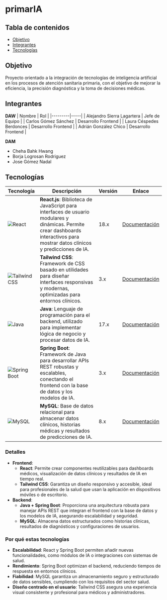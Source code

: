 # primarIA

## Tabla de contenidos
- [Objetivo](#Objetivo)
- [Integrantes](#Integrantes)
- [Tecnologías](#Tecnologías)


## Objetivo
Proyecto orientado a la integración de tecnologías de inteligencia artificial en los procesos de atención sanitaria primaria, con el objetivo de mejorar la eficiencia, la precisión diagnóstica y la toma de decisiones médicas.

## Integrantes
**DAW**
| Nombre | Rol |
|---------|-----|
| Alejandro Sierra Lagartera | Jefe de Equipo |
| Carlos Gómez Sánchez | Desarrollo Frontend |
| Laura Céspedes Berdonces | Desarrollo Frontend |
| Adrián González Chico | Desarrollo Frontend |


**DAM**
- Cheha Bahk Hwang
- Borja Logrosan Rodriguez
- Jose Gómez Nadal


## Tecnologías

| Tecnología | Descripción | Versión | Enlace |
|------------|-------------|---------|--------|
| ![React](https://img.shields.io/badge/React-61DAFB?logo=react&logoColor=white) | **React.js**: Biblioteca de JavaScript para interfaces de usuario modulares y dinámicas. Permite crear dashboards interactivos para mostrar datos clínicos y predicciones de IA. | 18.x | [Documentación](https://reactjs.org/) |
| ![Tailwind CSS](https://img.shields.io/badge/Tailwind_CSS-38B2AC?logo=tailwind-css&logoColor=white) | **Tailwind CSS**: Framework de CSS basado en utilidades para diseñar interfaces responsivas y modernas, optimizadas para entornos clínicos. | 3.x | [Documentación](https://tailwindcss.com/) |
| ![Java](https://img.shields.io/badge/Java-007396?logo=java&logoColor=white) | **Java**: Lenguaje de programación para el backend, utilizado para implementar lógica de negocio y procesar datos de IA. | 17.x | [Documentación](https://www.oracle.com/java/) |
| ![Spring Boot](https://img.shields.io/badge/Spring_Boot-6DB33F?logo=spring-boot&logoColor=white) | **Spring Boot**: Framework de Java para desarrollar APIs REST robustas y escalables, conectando el frontend con la base de datos y los modelos de IA. | 3.x | [Documentación](https://spring.io/projects/spring-boot) |
| ![MySQL](https://img.shields.io/badge/MySQL-4479A1?logo=mysql&logoColor=white) | **MySQL**: Base de datos relacional para almacenar datos clínicos, historias médicas y resultados de predicciones de IA. | 8.x | [Documentación](https://www.mysql.com/) |


### Detalles
- **Frontend**:
  - **React**: Permite crear componentes reutilizables para dashboards médicos, visualización de datos clínicos y resultados de IA en tiempo real.
  - **Tailwind CSS**: Garantiza un diseño responsivo y accesible, ideal para profesionales de la salud que usan la aplicación en dispositivos móviles o de escritorio.
- **Backend**:
  - **Java + Spring Boot**: Proporciona una arquitectura robusta para manejar APIs REST que integran el frontend con la base de datos y los modelos de IA, asegurando escalabilidad y seguridad.
  - **MySQL**: Almacena datos estructurados como historias clínicas, resultados de diagnósticos y configuraciones de usuarios.

### Por qué estas tecnologías
- **Escalabilidad**: React y Spring Boot permiten añadir nuevas funcionalidades, como módulos de IA o integraciones con sistemas de salud.
- **Rendimiento**: Spring Boot optimizan el backend, reduciendo tiempos de respuesta en entornos clínicos.
- **Fiabilidad**: MySQL garantiza un almacenamiento seguro y estructurado de datos sensibles, cumpliendo con los requisitos del sector salud.
- **Diseño centrado en el usuario**: Tailwind CSS asegura una experiencia visual consistente y profesional para médicos y administradores.
